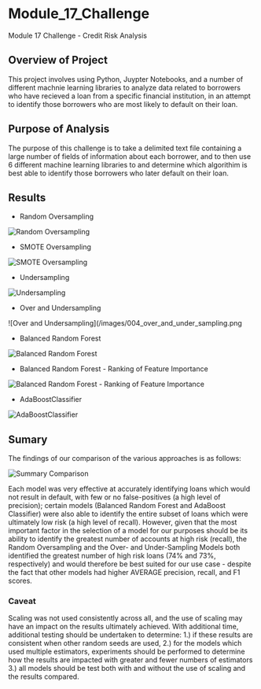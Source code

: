 # Module_17_Challenge
Module 17 Challenge - Credit Risk Analysis

## Overview of Project
This project involves using Python, Juypter Notebooks, and a number of different machnie learning libraries to analyze data related to borrowers who have recieved a loan from a specific financial institution, in an attempt to identify those borrowers who are most likely to default on their loan. 

## Purpose of Analysis
The purpose of this challenge is to take a delimited text file containing a large number of fields of information about each borrower, and to then use 6 different machine learning libraries to and determine which algorithim is best able to identify those borrowers who later default on their loan.

## Results

- Random Oversampling

![Random Oversampling](/images/001_random_oversampling.png)

- SMOTE Oversampling

![SMOTE Oversampling](/images/002_SMOTE_oversampling.png)

- Undersampling

![Undersampling](/images/003_undersampling.png)

- Over and Undersampling

![Over and Undersampling](/images/004_over_and_under_sampling.png

- Balanced Random Forest

![Balanced Random Forest](/images/005_balanced_random_forest.png)

 - Balanced Random Forest - Ranking of Feature Importance
  
![Balanced Random Forest - Ranking of Feature Importance](/images/005_feature_importance.png)

- AdaBoostClassifier

![AdaBoostClassifier](/images/006_AdaBoostClassifier.png)

## Sumary

The findings of our comparison of the various approaches is as follows:

![Summary Comparison](/images/007_summary_statistics.png)

Each model was very effective at accurately identifying loans which would not result in default, with few or no false-positives (a high level of precision); certain models (Balanced Random Forest and AdaBoost Classifier) were also able to identify the entire subset of loans which were ultimately low risk (a high level of recall).  However, given that the most important factor in the selection of a model for our purposes should be its ability to identify the greatest number of accounts at high risk (recall), the Random Oversampling and the Over- and Under-Sampling Models both identified the greatest number of high risk loans (74% and 73%, respectively) and would therefore be best suited for our use case - despite the fact that other models had higher AVERAGE precision, recall, and F1 scores.

### Caveat

Scaling was not used consistently across all, and the use of scaling may have an impact on the results ultimately achieved.  With additional time, additional testing should be undertaken to determine: 1.) if these results are consistent when other random seeds are used, 2.) for the models which used multiple estimators, experiments should be performed to determine how the results are impacted with greater and fewer numbers of estimators 3.) all models should be test both with and without the use of scaling and the results compared. 

